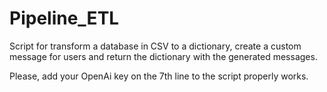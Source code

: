 # Pipeline_ETL

Script for transform a database in CSV to a dictionary, create a custom message for users and return the dictionary with the generated messages.

Please, add your OpenAi key on the 7th line to the script properly works.
